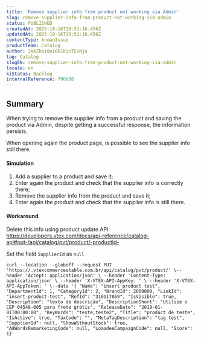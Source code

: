 ```yaml
---
title: 'Remove supplier info from product not working via Admin'
slug: remove-supplier-info-from-product-not-working-via-admin
status: PUBLISHED
createdAt: 2025-10-16T19:51:16.456Z
updatedAt: 2025-10-16T19:51:16.456Z
contentType: knownIssue
productTeam: Catalog
author: 2mXZkbi0oi061KicTExNjo
tag: Catalog
slugEN: remove-supplier-info-from-product-not-working-via-admin
locale: en
kiStatus: Backlog
internalReference: 796608
---
```


## Summary


When trying to remove the supplier info from a product and saving the product via Admin, despite getting a successful response, the information persists.

When opening again the product page, is possible to see the supplier info still there.


#### Simulation



1. Add a supplier to a product and save it;
2. Enter again the product and check that the supplier info is correctly there;
3. Remove the supplier info from the product and save it;
4. Enter again the product and check that the supplier info is still there.


#### Workaround


Delete this info using product update API:
https://developers.vtex.com/docs/api-reference/catalog-api#put-/api/catalog/pvt/product/-productId-

Set the field `SupplierId` as `null`

    curl --location --globoff --request PUT 'https://.vtexcommercestable.com.br/api/catalog/pvt/product/' \--header 'Accept: application/json' \ --header 'Content-Type: application/json' \ --header 'X-VTEX-API-AppKey: ' \ --header 'X-VTEX-API-AppToken: ' \--data '{ "Name": "insert product test", "DepartmentId": 1, "CategoryId": 2, "BrandId": 2000000, "LinkId": "insert-product-test", "RefId": "310117869", "IsVisible": true, "Description": "texto de descrição", "DescriptionShort": "Utilize o CEP 04548-005 para frete grátis", "ReleaseDate": "2019-01-01T00:00:00", "KeyWords": "teste,teste2", "Title": "product de teste", "IsActive": true, "TaxCode": "", "MetaTagDescription": "tag test", "SupplierId": null, "ShowWithoutStock": true, "AdWordsRemarketingCode": null, "LomadeeCampaignCode": null, "Score": 1}'




